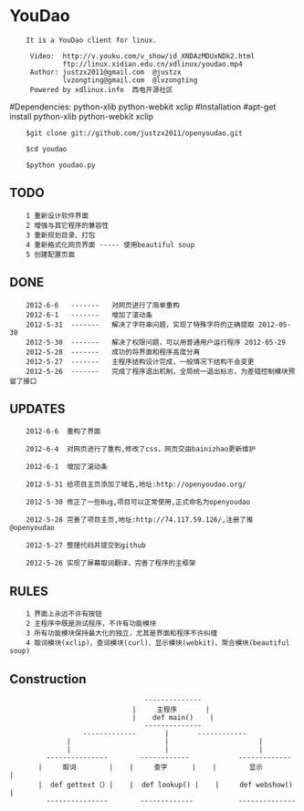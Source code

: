# YouDao

        It is a YouDao client for linux.

         Video:  http://v.youku.com/v_show/id_XNDAzMDUxNDk2.html
                 ftp://linux.xidian.edu.cn/xdlinux/youdao.mp4
         Author: justzx2011@gmail.com  @justzx
                 lvzongting@gmail.com  @lvzongting
         Powered by xdlinux.info  西电开源社区 
        

#Dependencies:
        python-xlib python-webkit xclip
#Installation
        #apt-get install python-xlib python-webkit xclip
        
        $git clone git://github.com/justzx2011/openyoudao.git
         
        $cd youdao
        
        $python youdao.py
        
TODO
--------------
        1 重新设计软件界面
        2 增强与其它程序的兼容性
        3 重新规划目录、打包
        4 重新格式化网页界面 ----- 使用beautiful soup 
        5 创建配置页面 
DONE
-----  
        2012-6-6   -------   对网页进行了简单重构
        2012-6-1   -------   增加了滚动条
        2012-5-31  -------   解决了字符串问题，实现了特殊字符的正确提取 2012-05-30 
        2012-5-30  -------   解决了权限问题，可以用普通用户运行程序 2012-05-29
        2012-5-28  -------   成功的将界面和程序高度分离
        2012-5-27  -------   主程序结构设计完成，一般情况下结构不会变更
        2012-5-26  -------   完成了程序退出机制，全局统一退出标志，为差错控制模块预留了接口
UPDATES
--------------
        2012-6-6  重构了界面

        2012-6-4  对网页进行了重构,修改了css，网页交由bainizhao更新维护

        2012-6-1  增加了滚动条
        
        2012-5-31 给项目主页添加了域名,地址:http://openyoudao.org/    
    
        2012-5-30 修正了一些Bug,项目可以正常使用,正式命名为openyoudao

        2012-5-28 完善了项目主页,地址:http://74.117.59.126/,注册了推@openyoudao

        2012-5-27 整理代码并提交到github

        2012-5-26 实现了屏幕取词翻译，完善了程序的主框架
RULES
----
        1 界面上永远不许有按钮
        2 主程序中既是测试程序，不许有功能模块
        3 所有功能模块保持最大化的独立，尤其是界面和程序不许纠缠
        4 取词模块(xclip)、查词模块(curl)、显示模块(webkit)、聚合模块(beautiful soup)
Construction
----
        
                                     --------------
                                  |     主程序       |
                                  |    def main()    |
                                     --------------
                      -------------       |       ------------
                  |                       |                      |
                  |                       |                      |
             ---------------        ------------            -------------
           |     取词        |    |     查字      |    |        显示        |
           |  def gettext（）|    |  def lookup() |    |     def webshow()  |
             ---------------        -------------           --------------

